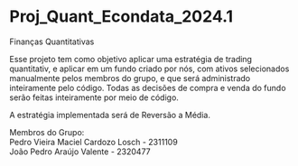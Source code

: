 # Proj_Quant_Econdata_2024.1
 Finanças Quantitativas

 Esse projeto tem como objetivo aplicar uma estratégia de trading quantitativ, e aplicar em um fundo criado por nós, com ativos selecionados manualmente pelos membros do grupo, e que será administrado inteiramente pelo código. 
 Todas as decisões de compra e venda do fundo serão feitas inteiramente por meio de código. 

 A estratégia implementada será de Reversão a Média.

 Membros do Grupo: \
 Pedro Vieira Maciel Cardozo Losch - 2311109\
 João Pedro Araújo Valente - 2320477
